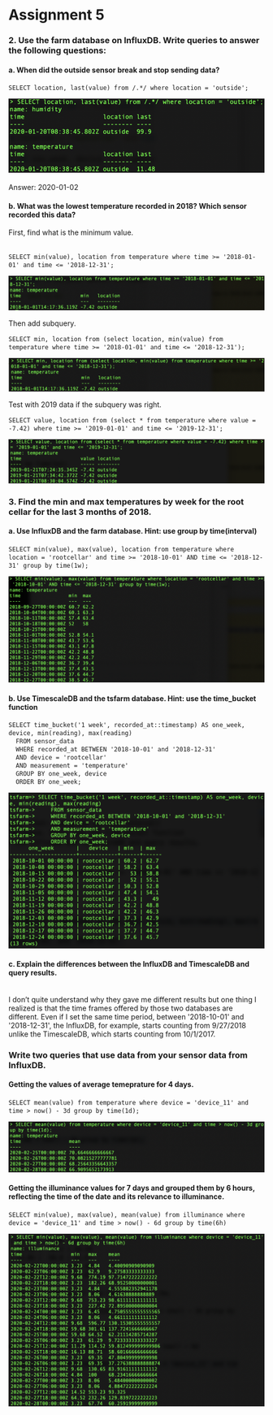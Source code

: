 <h1>Assignment 5</h1>

<h3>2. Use the farm database on InfluxDB. Write queries to answer the following questions:</h3>

<h4>a. When did the outside sensor break and stop sending data?</h4>

    SELECT location, last(value) from /.*/ where location = 'outside';

![screenshot sensor stop](img/5_1_result.png)
</br>
</br>
Answer: 2020-01-02
<h4>b. What was the lowest temperature recorded in 2018? Which sensor recorded this data?</h4>
First, find what is the minimum value.<br/><br/>
    
    SELECT min(value), location from temperature where time >= '2018-01-01' and time <= '2018-12-31';

![screenshot min 1](img/5_2_1_result.png)

Then add subquery.<br/>

    SELECT min, location from (select location, min(value) from temperature where time >= '2018-01-01' and time <= '2018-12-31');
    
![screenshot min 2](img/5_2_2_result.png)

Test with 2019 data if the subquery was right.<br/>

    SELECT value, location from (select * from temperature where value = -7.42) where time >= '2019-01-01' and time <= '2019-12-31';

![screenshot min 3](img/5_2_3_result.png)

<h3>3. Find the min and max temperatures by week for the root cellar for the last 3 months of 2018.</h3>
<h4>a. Use InfluxDB and the farm database. Hint: use group by time(interval)</h4>

    SELECT min(value), max(value), location from temperature where location = 'rootcellar' and time >= '2018-10-01' AND time <= '2018-12-31' group by time(1w);

![screenshot root 1](img/5_3_1_result.png)

<h4>b. Use TimescaleDB and the tsfarm database. Hint: use the time_bucket function</h4>

	SELECT time_bucket('1 week', recorded_at::timestamp) AS one_week, device, min(reading), max(reading)
      FROM sensor_data
      WHERE recorded_at BETWEEN '2018-10-01' and '2018-12-31'
      AND device = 'rootcellar'
      AND measurement = 'temperature'
      GROUP BY one_week, device
      ORDER BY one_week;

![screenshot root 2](img/5_3_2_result.png)

<h4>c. Explain the differences between the InfluxDB and TimescaleDB and query results.</h4></br>
I don’t quite understand why they gave me different results but one thing I realized is that the time frames offered by those two databases are different. Even if I set the same time period, between '2018-10-01' and '2018-12-31',  the InfluxDB, for example, starts counting from 9/27/2018 unlike the TimescaleDB, which starts counting from 10/1/2017.


<h3>Write two queries that use data from your sensor data from InfluxDB.</h3>

<h4>Getting the values of average temeprature for 4 days.</h4>

	SELECT mean(value) from temperature where device = 'device_11' and time > now() - 3d group by time(1d);
	
![screenshot sensor 1](img/5_4_1_result.png)

<h4>Getting the illuminance values for 7 days and grouped them by 6 hours, reflecting the time of the date and its relevance to illuminance.</h4>
	
	SELECT min(value), max(value), mean(value) from illuminance where device = 'device_11' and time > now() - 6d group by time(6h)



![screenshot sensor 2](img/5_4_2_result.png)
